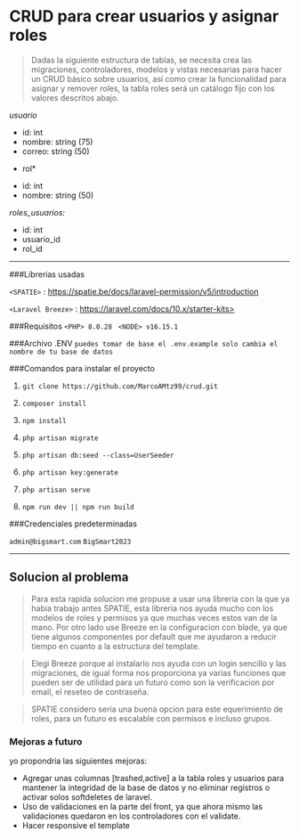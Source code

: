 # CRUD para crear usuarios y asignar roles

> Dadas la siguiente estructura de tablas, 
se necesita crea las migraciones, controladores, modelos y vistas necesarias
 para hacer un CRUD básico sobre usuarios, así como crear la funcionalidad para asignar y remover roles, la tabla roles será un catálogo fijo con los valores descritos abajo.

*usuario*
- id: int
- nombre: string (75)
- correo: string (50)

* rol*
- id: int
- nombre: string (50)


*roles_usuarios:*
- id: int
- usuario_id
- rol_id

------------


###Librerias usadas


`<SPATIE>` : <https://spatie.be/docs/laravel-permission/v5/introduction>

`<Laravel Breeze>` : https://laravel.com/docs/10.x/starter-kits>


###Requisitos
`<PHP> 8.0.28 `
`<NODE> v16.15.1`

###Archivo .ENV
`puedes tomar de base el .env.example solo cambia el nombre de tu base de datos`

###Comandos para instalar el proyecto

1. `git clone https://github.com/MarcoAMtz99/crud.git`

3. `composer install`

5. `npm install`

7. `php artisan migrate`

1. `php artisan db:seed --class=UserSeeder`

8. `php artisan key:generate`

8. `php artisan serve`

8. `npm run dev || npm run build`


###Credenciales predeterminadas

 `admin@bigsmart.com`
 `BigSmart2023`

------------

## Solucion al problema

> Para esta rapida solucion me propuse a usar una libreria con la que ya habia trabajo antes SPATIE, esta libreria nos ayuda mucho con los modelos de roles y permisos ya que muchas veces estos van de la mano. Por otro lado use Breeze en la configuracion con blade, ya que tiene algunos componentes por default que me ayudaron a reducir tiempo en cuanto a la estructura del template.

> Elegi Breeze porque al instalarlo nos ayuda con un login sencillo y las migraciones, de igual forma nos proporciona ya varias funciones que pueden ser de utilidad para un futuro como son la verificacion por email, el reseteo de contraseña.

> SPATIE considero seria una buena opcion para este equerimiento de roles,  para un futuro es escalable con permisos e incluso grupos.

### Mejoras a futuro

yo propondria las siguientes mejoras:

- Agregar unas columnas [trashed,active] a la tabla roles y usuarios para mantener la integridad de la base de datos y no eliminar registros o activar solos softdeletes de laravel.
- Uso de validaciones en la parte del front, ya que ahora mismo las validaciones quedaron en los controladores con el validate.
- Hacer responsive el template